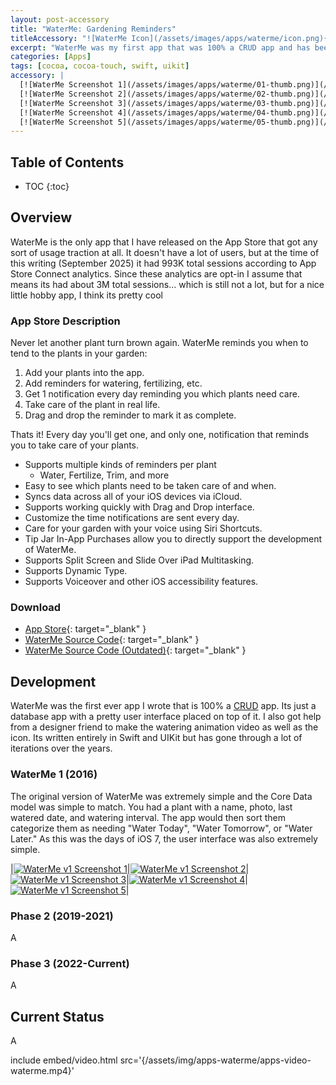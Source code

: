 ```yaml
---
layout: post-accessory
title: "WaterMe: Gardening Reminders"
titleAccessory: "![WaterMe Icon](/assets/images/apps/waterme/icon.png){: .page-title .reflect .below-xl .round-none }"
excerpt: "WaterMe was my first app that was 100% a CRUD app and has been on the App Store since 2016."
categories: [Apps]
tags: [cocoa, cocoa-touch, swift, uikit]
accessory: |
  [![WaterMe Screenshot 1](/assets/images/apps/waterme/01-thumb.png)](/assets/images/apps/waterme/01-full.png)
  [![WaterMe Screenshot 2](/assets/images/apps/waterme/02-thumb.png)](/assets/images/apps/waterme/02-full.png)
  [![WaterMe Screenshot 3](/assets/images/apps/waterme/03-thumb.png)](/assets/images/apps/waterme/03-full.png)
  [![WaterMe Screenshot 4](/assets/images/apps/waterme/04-thumb.png)](/assets/images/apps/waterme/04-full.png)
  [![WaterMe Screenshot 5](/assets/images/apps/waterme/05-thumb.png)](/assets/images/apps/waterme/05-full.png)
---
```


## Table of Contents

* TOC
{:toc}

## Overview

WaterMe is the only app that I have released on the App Store that got any sort
of usage traction at all. It doesn't have a lot of users, but at the time of
this writing \(September 2025) it had 993K total sessions according to App Store
Connect analytics. Since these analytics are opt-in I assume that means its had
about 3M total sessions… which is still not a lot, but for a nice little hobby
app, I think its pretty cool <i class="fa-regular fa-hand-peace"></i>

### App Store Description

Never let another plant turn brown again. WaterMe reminds you when to tend to
the plants in your garden:

1. Add your plants into the app.
1. Add reminders for watering, fertilizing, etc.
1. Get 1 notification every day reminding you which plants need care.
1. Take care of the plant in real life.
1. Drag and drop the reminder to mark it as complete.

Thats it! Every day you'll get one, and only one, notification that reminds you
to take care of your plants.

- Supports multiple kinds of reminders per plant
  - Water, Fertilize, Trim, and more
- Easy to see which plants need to be taken care of and when.
- Syncs data across all of your iOS devices via iCloud.
- Supports working quickly with Drag and Drop interface.
- Customize the time notifications are sent every day.
- Care for your garden with your voice using Siri Shortcuts.
- Tip Jar In-App Purchases allow you to directly support the development of WaterMe.
- Supports Split Screen and Slide Over iPad Multitasking.
- Supports Dynamic Type.
- Supports Voiceover and other iOS accessibility features.

### Download

- [<i class="fa-brands fa-app-store"></i>App Store](https://apps.apple.com/us/app/waterme-gardening-reminders/id1089742494){: target="_blank" }
- [<i class="fa-brands fa-github"></i>WaterMe Source Code](https://github.com/jeffreybergier/WaterMe/){: target="_blank" }
- [<i class="fa-brands fa-bitbucket"></i>WaterMe Source Code \(Outdated\)](https://bitbucket.org/saturdayapps/waterme/){: target="_blank" }

## Development

WaterMe was the first ever app I wrote that is 100% a [CRUD](https://en.wikipedia.org/wiki/Create,_read,_update_and_delete) 
app. Its just a database app with a pretty user interface placed on top of it.
I also got help from a designer friend to make the watering animation video as
well as the icon. Its written entirely in Swift and UIKit but has gone through
a lot of iterations over the years.

### WaterMe 1 (2016)

The original version of WaterMe was extremely simple and the Core Data model was
simple to match. You had a plant with a name, photo, last watered date, and
watering interval. The app would then sort them categorize them as needing
"Water Today", "Water Tomorrow", or "Water Later." As this was the days of iOS
7, the user interface was also extremely simple.

|[![WaterMe v1 Screenshot 1](/assets/images/apps/waterme/v1/01-thumb.png)](/assets/images/apps/waterme/v1/01-full.png)|[![WaterMe v1 Screenshot 2](/assets/images/apps/waterme/v1/02-thumb.png)](/assets/images/apps/waterme/v1/02-full.png)|[![WaterMe v1 Screenshot 3](/assets/images/apps/waterme/v1/03-thumb.png)](/assets/images/apps/waterme/v1/03-full.png)|[![WaterMe v1 Screenshot 4](/assets/images/apps/waterme/v1/04-thumb.png)](/assets/images/apps/waterme/v1/04-full.png)|[![WaterMe v1 Screenshot 5](/assets/images/apps/waterme/v1/05-thumb.png)](/assets/images/apps/waterme/v1/05-full.png)|

    
### Phase 2 (2019-2021)

A

### Phase 3 (2022-Current)

A

## Current Status

A

include embed/video.html src='{/assets/img/apps-waterme/apps-video-waterme.mp4}'
